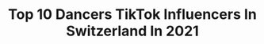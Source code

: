 ---
title: Top 10 Dancers TikTok Influencers In Switzerland In 2021
description: >-
  Find top dancers TikTok influencers in Switzerland in 2021. Most popular hashtags: #dance #viral #trend #fyp.
platform: TikTok
hits: 14
text_top: See the most popular TikTok accounts on inBeat.
text_bottom: inBeat aggregates 14 TikTok influencers like this in Switzerland for you to collaborate.
profiles:
  - username: "soleil_fatima"
    fullname: >-
      soleil_fatima
    bio: >-
      Instagram: soleil_fatima - Lifestyleblogger over50 - Content Creator - Dancer
    location: "Switzerland"
    followers: 6866
    engagement: 602
    commentsToLikes: 0.073465
    id: ckbfbafnj36t70j23zpx9xo5k
    verified: false
    hashtags: "#dancingkitchen, #over50club, #switzerland, #fitover50women"
  - username: "marcoandredasilva"
    fullname: >-
      Marco Andre da Silva
    bio: >-
      Actor🎬Model🤵🏻Dancer🕺🏾 —————————— 📍Zürich / 🇨🇭 IG: @marcoandredasilva
    location: "Switzerland"
    followers: 584300
    engagement: 1248
    commentsToLikes: 0.031521
    id: ck9c4zt7qqa5g0j78vvbm9o03
    verified: false
    hashtags: "#comedyskit, #foryou, #outfitchange, #fyp"
  - username: "meli.zmx"
    fullname: >-
      ♡ᗰEᒪᗩᑎIE♡
    bio: >-
      || Dancer💃 |16y/o|| || Zurich📍|| || Justforfun🤪|| 3000😍
    location: "Switzerland"
    followers: 3322
    engagement: 2415
    commentsToLikes: 0.022064
    id: ck8rrqadcvh9e0j78654gpni5
    verified: false
    hashtags: "#viral, #fy, #fyp, #foryou"
  - username: "kevinbannier_"
    fullname: >-
      𝖪 𝖤 𝖵 𝖨 𝖭 〄
    bio: >-
      19ʏ.ᴏ • Dancer • CH 🇨🇭📍 🕺🏻| Cʜᴏʀᴇᴏɢʀᴀᴘʜᴇʀ / Tᴇᴀᴄʜᴇʀ 📨| kevin@yxterix.com
    location: "Switzerland"
    followers: 1200000
    engagement: 1470
    commentsToLikes: 0.017640
    id: ck84mbmokmz610j78wskfkk8b
    verified: true
    hashtags: "#viral, #foryou, #switzerland, #acting"
  - username: "ili_biebz"
    fullname: >-
      Ilaria🌹
    bio: >-
      Hey I’m Ilaria, but you can call me ili;) 8000🔥 Dancer/Actress 🇨🇭🇮🇹
    location: "Switzerland"
    followers: 7468
    engagement: 1185
    commentsToLikes: 0.025680
    id: ckb931vu9jkce0j23pg4cd8rk
    verified: false
    hashtags: "#akward, #crush, #funny, #dating"
  - username: "kevnkev"
    fullname: >-
      K.K
    bio: >-
      📍| CH🇨🇭 #dancers 📸Instagram: ➡️| @kevinbuckdasilva ➡️| @kevinbannier_
    location: "Switzerland"
    followers: 28800
    engagement: 1101
    commentsToLikes: 0.010968
    id: ckb99jdbdtulv0j23ag7axpcs
    verified: false
    hashtags: "#dance, #trend, #fyp, #foryoupage"
  - username: "blendimustafa04"
    fullname: >-
      Blendi
    bio: >-
      🇨🇭🇦🇱🇽🇰 VD Montreux Snap : blendi.m Insta : blendii_m Dancer 🕺🏻
    location: "Switzerland"
    followers: 3495
    engagement: 294
    commentsToLikes: 0.026388
    id: ckc1zf0tm37oi0j23vaorj6t3
    verified: false
    hashtags: "#viral, #video, #challenge, #workout"
  - username: "_aurorab.x_"
    fullname: >-
      👑Aurora👑
    bio: >-
      Aurora, 19 y/o 🧨Trend maker 🧨 Stay ready😍 Road to 18k?😍 IG: _aurorab.x_
    location: "Switzerland"
    followers: 17100
    engagement: 1432
    commentsToLikes: 0.040147
    id: ckcvgj6jrsxxb0j23up6uh9jv
    verified: false
    hashtags: "#perte, #hair, #trending, #dancing"
  - username: "sabrinagoetti"
    fullname: >-
      sabrinagoetti
    bio: >-
      🇨🇭I‘m a swiss girl🇨🇭 who loves to dance 💃🏼 and just wanna have fun 🤪
    location: "Switzerland"
    followers: 10900
    engagement: 611
    commentsToLikes: 0.107092
    id: ckan6rfsnl6mn0i7865rcfpfd
    verified: false
    hashtags: "#over30, #friends, #fun, #dance"
  - username: "_mario.jannick_"
    fullname: >-
      Mario jannick 
    bio: >-
      🙏 show my Ig some love 📧 barrymoha1@gmail.com ⚽️ 17 years old Content Crator
    location: "Switzerland"
    followers: 129800
    engagement: 1278
    commentsToLikes: 0.022771
    id: ck9r43irit9hy0j7867jw1t35
    verified: false
    hashtags: "#football, #soccer, #fyp, #duet"
---